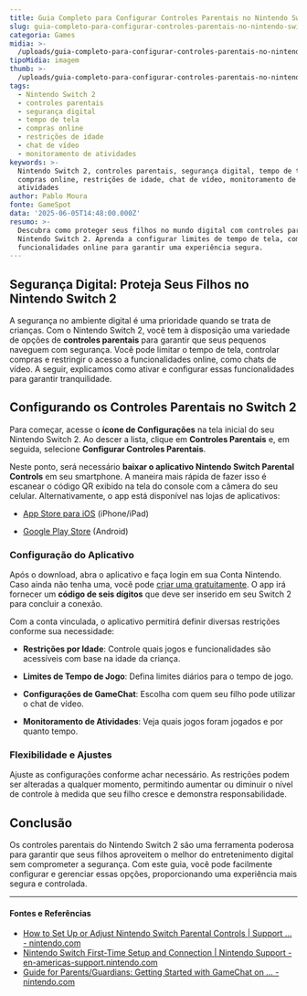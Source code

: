 ```yaml
---
title: Guia Completo para Configurar Controles Parentais no Nintendo Switch 2
slug: guia-completo-para-configurar-controles-parentais-no-nintendo-switch-2
categoria: Games
midia: >-
  /uploads/guia-completo-para-configurar-controles-parentais-no-nintendo-switch-2-thumb.jpg
tipoMidia: imagem
thumb: >-
  /uploads/guia-completo-para-configurar-controles-parentais-no-nintendo-switch-2-thumb.jpg
tags:
  - Nintendo Switch 2
  - controles parentais
  - segurança digital
  - tempo de tela
  - compras online
  - restrições de idade
  - chat de vídeo
  - monitoramento de atividades
keywords: >-
  Nintendo Switch 2, controles parentais, segurança digital, tempo de tela,
  compras online, restrições de idade, chat de vídeo, monitoramento de
  atividades
author: Pablo Moura
fonte: GameSpot
data: '2025-06-05T14:48:00.000Z'
resumo: >-
  Descubra como proteger seus filhos no mundo digital com controles parentais no
  Nintendo Switch 2. Aprenda a configurar limites de tempo de tela, compras e
  funcionalidades online para garantir uma experiência segura.
---
```


## Segurança Digital: Proteja Seus Filhos no Nintendo Switch 2

A segurança no ambiente digital é uma prioridade quando se trata de crianças. Com o Nintendo Switch 2, você tem à disposição uma variedade de opções de **controles parentais** para garantir que seus pequenos naveguem com segurança. Você pode limitar o tempo de tela, controlar compras e restringir o acesso a funcionalidades online, como chats de vídeo. A seguir, explicamos como ativar e configurar essas funcionalidades para garantir tranquilidade.

## Configurando os Controles Parentais no Switch 2

Para começar, acesse o **ícone de Configurações** na tela inicial do seu Nintendo Switch 2. Ao descer a lista, clique em **Controles Parentais** e, em seguida, selecione **Configurar Controles Parentais**.

Neste ponto, será necessário **baixar o aplicativo Nintendo Switch Parental Controls** em seu smartphone. A maneira mais rápida de fazer isso é escanear o código QR exibido na tela do console com a câmera do seu celular. Alternativamente, o app está disponível nas lojas de aplicativos:

* [App Store para iOS](https://apps.apple.com/us/app/nintendo-switch-parental-cont/id1190074407) (iPhone/iPad)

* [Google Play Store](https://play.google.com/store/apps/details?id=com.nintendo.znma&hl=en_US&pli=1) (Android)

### Configuração do Aplicativo

Após o download, abra o aplicativo e faça login em sua Conta Nintendo. Caso ainda não tenha uma, você pode [criar uma gratuitamente](https://accounts.nintendo.com/register). O app irá fornecer um **código de seis dígitos** que deve ser inserido em seu Switch 2 para concluir a conexão.

Com a conta vinculada, o aplicativo permitirá definir diversas restrições conforme sua necessidade:

* **Restrições por Idade**: Controle quais jogos e funcionalidades são acessíveis com base na idade da criança.

* **Limites de Tempo de Jogo**: Defina limites diários para o tempo de jogo.

* **Configurações de GameChat**: Escolha com quem seu filho pode utilizar o chat de vídeo.

* **Monitoramento de Atividades**: Veja quais jogos foram jogados e por quanto tempo.

### Flexibilidade e Ajustes

Ajuste as configurações conforme achar necessário. As restrições podem ser alteradas a qualquer momento, permitindo aumentar ou diminuir o nível de controle à medida que seu filho cresce e demonstra responsabilidade.

## Conclusão

Os controles parentais do Nintendo Switch 2 são uma ferramenta poderosa para garantir que seus filhos aproveitem o melhor do entretenimento digital sem comprometer a segurança. Com este guia, você pode facilmente configurar e gerenciar essas opções, proporcionando uma experiência mais segura e controlada.



---

#### Fontes e Referências

- [How to Set Up or Adjust Nintendo Switch Parental Controls | Support ... - nintendo.com](https://www.nintendo.com/en-gb/Support/Nintendo-Switch/How-to-Set-Up-or-Adjust-Nintendo-Switch-Parental-Controls-1494771.html)
- [Nintendo Switch First-Time Setup and Connection | Nintendo Support - en-americas-support.nintendo.com](https://en-americas-support.nintendo.com/app/answers/detail/a_id/22501/~/nintendo-switch-first-time-setup-and-connection)
- [Guide for Parents/Guardians: Getting Started with GameChat on ... - nintendo.com](https://www.nintendo.com/au/support/articles/guide-for-parents-guardians-getting-started-with-gamechat-on-nintendo-switch-2/)
